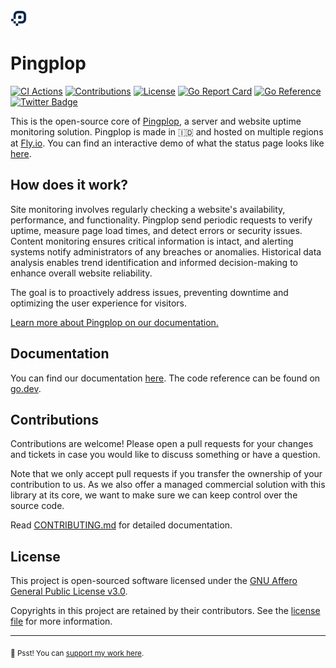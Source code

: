<img src="./static/favicon.svg" alt="Pingplop Logo" width="26" />

# Pingplop

[![CI Actions](https://github.com/pingplop/pingplop/actions/workflows/ci-actions.yml/badge.svg)](https://github.com/pingplop/pingplop/actions/workflows/ci-actions.yml)
[![Contributions](https://img.shields.io/badge/Contributions-welcome-blue.svg?color=orange)](https://github.com/pingplop/pingplop/graphs/contributors)
[![License](https://img.shields.io/github/license/pingplop/pingplop?color=informational)](https://github.com/pingplop/pingplop/blob/master/LICENSE)
[![Go Report Card](https://goreportcard.com/badge/github.com/pingplop/pingplop)](https://goreportcard.com/report/github.com/pingplop/pingplop)
[![Go Reference](https://pkg.go.dev/badge/github.com/pingplop/pingplop?status.svg)](https://pkg.go.dev/github.com/pingplop/pingplop)
[![Twitter Badge](https://img.shields.io/badge/-@riipandi-1ca0f1?style=flat&labelColor=gray&logo=x&logoColor=white&link=https://twitter.com/riipandi)](https://twitter.com/riipandi)

This is the open-source core of [Pingplop][pingplop-site], a server and website uptime monitoring solution.
Pingplop is made in 🇮🇩 and hosted on multiple regions at [Fly.io][fly-regions]. You can find an interactive
demo of what the status page looks like [here][pingplop-status].

## How does it work?

Site monitoring involves regularly checking a website's availability, performance, and functionality.
Pingplop send periodic requests to verify uptime, measure page load times, and detect errors or security
issues. Content monitoring ensures critical information is intact, and alerting systems notify administrators
of any breaches or anomalies. Historical data analysis enables trend identification and informed
decision-making to enhance overall website reliability.

The goal is to proactively address issues, preventing downtime and optimizing the user experience for visitors.

[Learn more about Pingplop on our documentation.][pingplop-docs]

## Documentation

You can find our documentation [here][pingplop-docs]. The code reference can be found on [go.dev][pingplop-godev].

## Contributions

Contributions are welcome! Please open a pull requests for your changes and tickets in case you would like to discuss something or have a question.

Note that we only accept pull requests if you transfer the ownership of your contribution to us. As we also offer a managed commercial solution with this library at its core, we want to make sure we can keep control over the source code.

Read [CONTRIBUTING.md](./CONTRIBUTING.md) for detailed documentation.

## License

This project is open-sourced software licensed under the [GNU Affero General Public License v3.0][agpl-license].

Copyrights in this project are retained by their contributors.
See the [license file](./LICENSE) for more information.

---

<sub>🤫 Psst! You can [support my work here](https://github.com/sponsors/riipandi).</sub>

[pingplop-site]: https://pingplop.com/?ref=github
[pingplop-docs]: https://pingplop.mintlify.app/introduction
[pingplop-status]: https://status.pingplop.com/
[pingplop-godev]: https://pkg.go.dev/github.com/pingplop/pingplop
[fly-regions]: https://fly.io/docs/reference/regions/
[agpl-license]: https://choosealicense.com/licenses/agpl-3.0/
